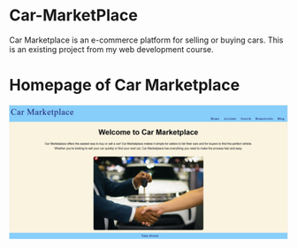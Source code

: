 # Car-MarketPlace
Car Marketplace is an e-commerce platform for selling or buying cars. This is an existing project from my web development course. 
# Homepage of Car Marketplace
![Screenshot](src/main/webapp/pics/Homepage.png)
